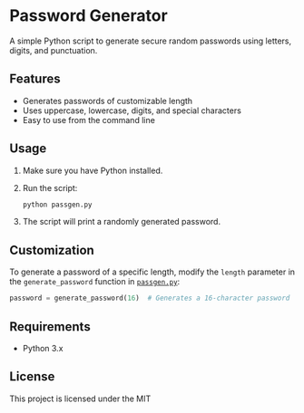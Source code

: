 # Password Generator

A simple Python script to generate secure random passwords using letters, digits, and punctuation.

## Features

- Generates passwords of customizable length
- Uses uppercase, lowercase, digits, and special characters
- Easy to use from the command line

## Usage

1. Make sure you have Python installed.
2. Run the script:

   ```sh
   python passgen.py
   ```

3. The script will print a randomly generated password.

## Customization

To generate a password of a specific length, modify the `length` parameter in the `generate_password` function in [`passgen.py`](passgen.py):

```python
password = generate_password(16)  # Generates a 16-character password
```

## Requirements

- Python 3.x

## License

This project is licensed under the MIT
